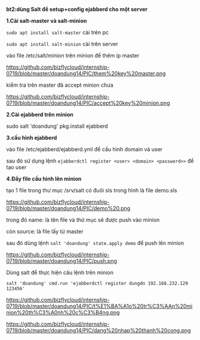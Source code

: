 **bt2:dùng Salt để setup+config ejabberd cho một server**

**1.Cài salt-master và salt-minion**

`sudo apt install salt-master` cài trên pc

`sudo apt install salt-minion` cài trên server

vào file /etc/salt/minion trên minion để thêm ip master

https://github.com/bizflycloud/internship-0719/blob/master/doandung14/PIC/them%20key%20master.png

kiểm tra trên master đã accept minion chưa 

https://github.com/bizflycloud/internship-0719/blob/master/doandung14/PIC/accept%20key%20minion.png

**2.Cài ejabberd trên minion**

sudo salt 'doandung' pkg.install ejabberd

**3.cấu hình ejabberd**

vào file /etc/ejabberd/ejabberd.yml để cấu hình domain và user 

sau đó sử dụng lệnh `ejabberdctl register <user> <domain> <password>>` để tạo user

**4.Đẩy file cấu hình lên minion**

  tạo 1 file trong thư mục /srv/salt có đuôi sls trong hình là file demo.sls
  
  https://github.com/bizflycloud/internship-0719/blob/master/doandung14/PIC/demo%20.png
  
  trong đó name: là tên file và thử mục sẽ được push vào minion
  
  còn source: là file lấy từ master
  
  sau đó dùng lệnh `salt 'doandung' state.apply demo` để push lên minion
  
  https://github.com/bizflycloud/internship-0719/blob/master/doandung14/PIC/push.png
  
  Dùng salt để thực hiện câu lệnh trên minion 
  
  `salt 'doandung' cmd.run 'ejabberdctl register dungdn 192.168.232.129 123456'`
  
  https://github.com/bizflycloud/internship-0719/blob/master/doandung14/PIC/t%E1%BA%A1o%20tr%C3%AAn%20minion%20th%C3%A0nh%20c%C3%B4ng.png

https://github.com/bizflycloud/internship-0719/blob/master/doandung14/PIC/dang%20nhap%20thanh%20cong.png
  
  
  




